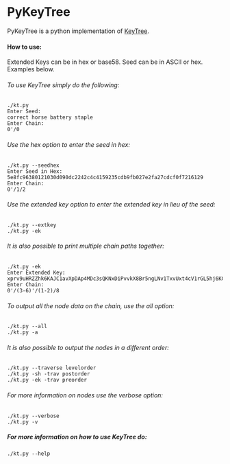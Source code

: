 PyKeyTree
===========

PyKeyTree is a python implementation of [KeyTree](https://github.com/stequald/KeyTree).

#### How to use:

Extended Keys can be in hex or base58. Seed can be in ASCII or hex. Examples below.

###### To use KeyTree simply do the following:
    ./kt.py
    Enter Seed:
    correct horse battery staple
    Enter Chain:
    0'/0

###### Use the hex option to enter the seed in hex:
    ./kt.py --seedhex 
    Enter Seed in Hex:
    5e8fc96380121030d090dc2242c4c4159235cdb9fb027e2fa27cdcf0f7216129
    Enter Chain:
    0'/1/2
  
###### Use the extended key option to enter the extended key in lieu of the seed:
    ./kt.py --extkey 
    ./kt.py -ek 

###### It is also possible to print multiple chain paths together:
    ./kt.py -ek
    Enter Extended Key:
    xprv9uHRZZhk6KAJC1avXpDAp4MDc3sQKNxDiPvvkX8Br5ngLNv1TxvUxt4cV1rGL5hj6KCesnDYUhd7oWgT11eZG7XnxHrnYeSvkzY7d2bhkJ7
    Enter Chain:
    0'/(3-6)'/(1-2)/8

###### To output all the node data on the chain, use the all option:
    ./kt.py --all
    ./kt.py -a

###### It is also possible to output the nodes in a different order:
    ./kt.py --traverse levelorder
    ./kt.py -sh -trav postorder
    ./kt.py -ek -trav preorder

###### For more information on nodes use the verbose option:
    ./kt.py --verbose
    ./kt.py -v

##### For more information on how to use KeyTree do:
    ./kt.py --help
